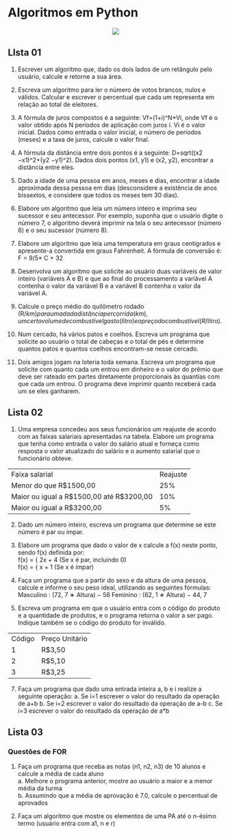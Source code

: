 # Algoritmos em Python

<p align="center">
<img src="http://img.shields.io/static/v1?label=STATUS&message=EM%20DESENVOLVIMENTO&color=GREEN&style=for-the-badge"/>
</p>

## LIsta 01

1. Escrever um algoritmo que, dado os dois lados de um retângulo pelo usuário,
calcule e retorne a sua área.


2. Escreva um algoritmo para ler o número de votos brancos, nulos e válidos.
Calcular e escrever o percentual que cada um representa em relação ao total
de eleitores.


3. A fórmula de juros compostos é a seguinte: Vf=(1+i)^N*Vi, onde Vf é o valor
obtido após N períodos de aplicação com juros i. Vi é o valor inicial. Dados
como entrada o valor inicial, o número de períodos (meses) e a taxa de juros,
calcule o valor final.


4. A fórmula da distância entre dois pontos é a seguinte:
D=sqrt((x2 −x1)^2+(y2 −y1)^2).
Dados dois pontos (x1, y1) e (x2, y2), encontrar a distância entre eles.


5. Dado a idade de uma pessoa em anos, meses e dias, encontrar a idade
aproximada dessa pessoa em dias (desconsidere a existência de anos
bissextos, e considere que todos os meses tem 30 dias).


6. Elabore um algoritmo que leia um número inteiro e imprima seu sucessor e
seu antecessor. Por exemplo, suponha que o usuário digite o número 7, o
algoritmo deverá imprimir na tela o seu antecessor (número 6) e o seu
sucessor (número 8).


7. Elabore um algoritmo que leia uma temperatura em graus centígrados e
apresente-a convertida em graus Fahrenheit. A fórmula de conversão é: F = 9/5* C + 32


8. Desenvolva um algoritmo que solicite ao usuário duas variáveis de valor inteiro
(variáveis A e B) e que ao final do processamento a variável A contenha o valor
da variável B e a variável B contenha o valor da variável A.


9. Calcule o preço médio do quilômetro rodado (R$/km) para uma dada
distância percorrida (km), um certo volume de combustível gasto (litro) e o
preço do combustível (R$/litro).


10. Num cercado, há vários patos e coelhos. Escreva um programa que solicite ao usuário o total de cabeças e o total de pés e determine quantos patos e
quantos coelhos encontram-se nesse cercado.


11. Dois amigos jogam na loteria toda semana. Escreva um programa que solicite
com quanto cada um entrou em dinheiro e o valor do prêmio que deve ser
rateado em partes diretamente proporcionais às quantias com que cada um
entrou. O programa deve imprimir quanto receberá cada um se eles
ganharem.


## Lista 02
1. Uma empresa concedeu aos seus funcionários um reajuste de acordo com as
faixas salariais apresentadas na tabela. Elabore um programa que tenha como
entrada o valor do salário atual e forneça como resposta o valor atualizado do
salário e o aumento salarial que o funcionário obteve.
<table>
<tr>
    <td>Faixa salarial</td>
    <td>Reajuste</td>
</tr>
<tr>
    <td>Menor do que R$1500,00</td>
    <td>25%</td>
</tr>
<tr>
    <td>Maior ou igual a R$1500,00 até R$3200,00</td>
    <td>10%</td>
</tr>
<tr>
    <td>Maior ou igual a R$3200,00</td>
    <td>5%</td>
</tr>
</table>


2. Dado um número inteiro, escreva um programa que determine se este
número é par ou ímpar.


3. Elabore um programa que dado o valor de x calcule a f(x) neste ponto, sendo
f(x) definida por: <br/>
f(x) = { 2x + 4   (Se x é par, incluindo 0)<br/>
f(x) = { x + 1 (Se x é ímpar)


4. Faça um programa que a partir do sexo e da altura de uma pessoa, calcule e
informe o seu peso ideal, utilizando as seguintes fórmulas:
Masculino : (72, 7 ∗ Altura) − 58
Feminino : (62, 1 ∗ Altura) − 44, 7


5. Escreva um programa em que o usuário entra com o código do produto e a
quantidade de produtos, e o programa retorna o valor a ser pago. Indique
também se o código do produto for inválido.

<table>
<tr>
    <td>Código</td>
    <td>Preço Unitário</td>
</tr>
<tr>
    <td>1</td>
    <td>R$3,50</td>
</tr>
<tr>
    <td>2</td>
    <td>R$5,10</td>
</tr>
<tr>
    <td>3</td>
    <td>R$3,25</td>
</tr>
</table>


7. Faça um programa que dado uma entrada inteira a, b e i realize a seguinte
operação:
a. Se i=1 escrever o valor do resultado da operação de a+b
b. Se i=2 escrever o valor do resultado da operação de a-b
c. Se i=3 escrever o valor do resultado da operação de a*b


## Lista 03

### Questões de FOR

1. Faça um programa que receba as notas (n1, n2, n3) de 10 alunos e calcule a
média de cada aluno<br/>
a. Melhore o programa anterior, mostre ao usuário a maior e a menor
média da turma<br/>
b. Assumindo que a média de aprovação é 7.0, calcule o percentual de
aprovados


2. Faça um algoritmo que mostre os elementos de uma PA até o n-ésimo termo
(usuário entra com a1, n e r)
